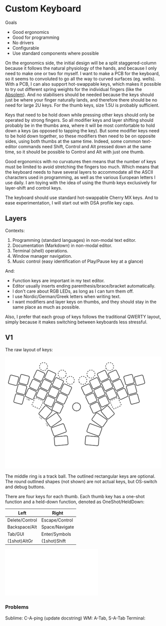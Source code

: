 # Custom Keyboard

Goals
- Good ergonomics
- Good for programming
- No drivers
- Configurable
- Use standard components where possible

On the ergonomics side, the initial design will be a split staggered-column because it follows the natural physiology of the hands, and because I only need to make one or two for myself.  I want to make a PCB for the keyboard, so it seems to convoluted to go all the way to curved surfaces (eg. wells).  With a PCB, I can also support hot-swappable keys, which makes it possible to try out different spring weights for the individual fingers (like the [Absolem](https://zealot.hu/absolem/)).  And no stabilisers should be needed because the keys should just be where your finger naturally lands, and therefore there should be no need for large 2U keys.  For the thumb keys, size 1.5U is probably sufficient.

Keys that need to be hold down while pressing other keys should only be operated by strong fingers. So all modifier keys and layer shifting should probably be in the thumbs area, where it will be most comfortable to hold down a keys (as opposed to tapping the key).  But some modifier keys need to be hold down together, so these modifiers then need to be on opposite sides, using both thumbs at the same time.  Indeed, some common text-editor commands need Shift, Control and Alt pressed down at the same time, so it should be possible to Control and Alt with just one thumb.  

Good ergonomics with no curvatures then means that the number of keys must be limited to avoid stretching the fingers too much.  Which means that the keyboard needs to have several layers to accommodate all the ASCII characters used in programming, as well as the various European letters I use daily.  I am toying with the idea of using the thumb keys exclusively for layer-shift and control keys.

The keyboard should use standard hot-swappable Cherry MX keys.  And to ease experimentation, I will start out with DSA profile key caps.

## Layers

Contexts:

  1.  Programming (standard languages) in non-modal text editor.
  1.  Documentation (Markdown) in non-modal editor.
  1.  Terminal (shell) operations.
  1.  Window manager navigation.
  1.  Music control (easy identification of Play/Pause key at a glance)

And:

- Function keys are important in my text editor.
- Editor usually inserts ending parenthesis/brace/bracket automatically.
- I don't care about RGB LEDs, as long as I can turn them off.
- I use Nordic/German/Greek letters when writing text.
- I want modifiers and layer keys on thumbs, and they should stay in the same place as much as possible.

Also, I prefer that each group of keys follows the traditional QWERTY layout, simply because it makes switching between keyboards less stressful.

## V1

The raw layout of keys:

![V1 Layout](v1/minion.svg)

The middle ring is a track ball.  The outlined rectangular keys are optional.  The round outlined shapes (not shown) are not actual keys, but OS-switch and debug buttons.

There are four keys for each thumb.  Each thumb key has a one-shot function and a held-down function, denoted as OneShot/HeldDown:

| Left           | Right |
| ----           | ----- |
| Delete/Control | Escape/Control |
| Backspace/Alt  | Space/Navigate |
| Tab/GUI        | Enter/Symbols |
| (1shot)AltGr   | (1shot)Shift |

![V1 keymap](v1/minion.pdf)

### Problems

Sublime: C-A-ping (update docstring)
WM: A-Tab, S-A-Tab
Terminal:
